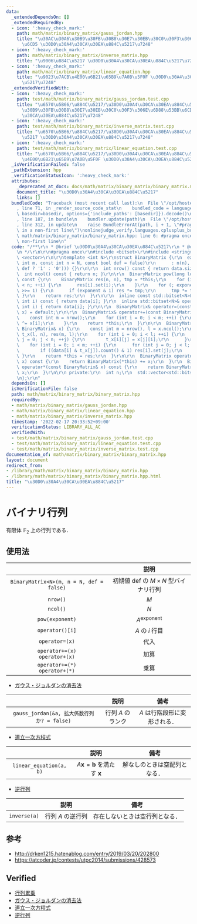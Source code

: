 ```yaml
---
data:
  _extendedDependsOn: []
  _extendedRequiredBy:
  - icon: ':heavy_check_mark:'
    path: math/matrix/binary_matrix/gauss_jordan.hpp
    title: "\u30AC\u30A6\u30B9\u30FB\u30B8\u30E7\u30EB\u30C0\u30F3\u306E\u6D88\u53BB\
      \u6CD5 \u30D0\u30A4\u30CA\u30EA\u884C\u5217\u7248"
  - icon: ':heavy_check_mark:'
    path: math/matrix/binary_matrix/inverse_matrix.hpp
    title: "\u9006\u884C\u5217 \u30D0\u30A4\u30CA\u30EA\u884C\u5217\u7248"
  - icon: ':heavy_check_mark:'
    path: math/matrix/binary_matrix/linear_equation.hpp
    title: "\u9023\u7ACB\u4E00\u6B21\u65B9\u7A0B\u5F0F \u30D0\u30A4\u30CA\u30EA\u884C\
      \u5217\u7248"
  _extendedVerifiedWith:
  - icon: ':heavy_check_mark:'
    path: test/math/matrix/binary_matrix/gauss_jordan.test.cpp
    title: "\u6570\u5B66/\u884C\u5217/\u30D0\u30A4\u30CA\u30EA\u884C\u5217/\u30AC\u30A6\
      \u30B9\u30FB\u30B8\u30E7\u30EB\u30C0\u30F3\u306E\u6D88\u53BB\u6CD5 \u30D0\u30A4\
      \u30CA\u30EA\u884C\u5217\u7248"
  - icon: ':heavy_check_mark:'
    path: test/math/matrix/binary_matrix/inverse_matrix.test.cpp
    title: "\u6570\u5B66/\u884C\u5217/\u30D0\u30A4\u30CA\u30EA\u884C\u5217/\u9006\u884C\
      \u5217 \u30D0\u30A4\u30CA\u30EA\u884C\u5217\u7248"
  - icon: ':heavy_check_mark:'
    path: test/math/matrix/binary_matrix/linear_equation.test.cpp
    title: "\u6570\u5B66/\u884C\u5217/\u30D0\u30A4\u30CA\u30EA\u884C\u5217/\u9023\u7ACB\
      \u4E00\u6B21\u65B9\u7A0B\u5F0F \u30D0\u30A4\u30CA\u30EA\u884C\u5217\u7248"
  _isVerificationFailed: false
  _pathExtension: hpp
  _verificationStatusIcon: ':heavy_check_mark:'
  attributes:
    _deprecated_at_docs: docs/math/matrix/binary_matrix/binary_matrix.md
    document_title: "\u30D0\u30A4\u30CA\u30EA\u884C\u5217"
    links: []
  bundledCode: "Traceback (most recent call last):\n  File \"/opt/hostedtoolcache/Python/3.10.2/x64/lib/python3.10/site-packages/onlinejudge_verify/documentation/build.py\"\
    , line 71, in _render_source_code_stat\n    bundled_code = language.bundle(stat.path,\
    \ basedir=basedir, options={'include_paths': [basedir]}).decode()\n  File \"/opt/hostedtoolcache/Python/3.10.2/x64/lib/python3.10/site-packages/onlinejudge_verify/languages/cplusplus.py\"\
    , line 187, in bundle\n    bundler.update(path)\n  File \"/opt/hostedtoolcache/Python/3.10.2/x64/lib/python3.10/site-packages/onlinejudge_verify/languages/cplusplus_bundle.py\"\
    , line 312, in update\n    raise BundleErrorAt(path, i + 1, \"#pragma once found\
    \ in a non-first line\")\nonlinejudge_verify.languages.cplusplus_bundle.BundleErrorAt:\
    \ math/matrix/binary_matrix/binary_matrix.hpp: line 6: #pragma once found in a\
    \ non-first line\n"
  code: "/**\r\n * @brief \u30D0\u30A4\u30CA\u30EA\u884C\u5217\r\n * @docs docs/math/matrix/binary_matrix/binary_matrix.md\r\
    \n */\r\n\r\n#pragma once\r\n#include <bitset>\r\n#include <string>\r\n#include\
    \ <vector>\r\n\r\ntemplate <int N>\r\nstruct BinaryMatrix {\r\n  explicit BinaryMatrix(const\
    \ int m, const int n = N, const bool def = false)\r\n      : n(n), data(m, std::bitset<N>(std::string(n,\
    \ def ? '1' : '0'))) {}\r\n\r\n  int nrow() const { return data.size(); }\r\n\
    \  int ncol() const { return n; }\r\n\r\n  BinaryMatrix pow(long long exponent)\
    \ const {\r\n    BinaryMatrix res(n, n), tmp = *this;\r\n    for (int i = 0; i\
    \ < n; ++i) {\r\n      res[i].set(i);\r\n    }\r\n    for (; exponent > 0; exponent\
    \ >>= 1) {\r\n      if (exponent & 1) res *= tmp;\r\n      tmp *= tmp;\r\n   \
    \ }\r\n    return res;\r\n  }\r\n\r\n  inline const std::bitset<N>& operator[](const\
    \ int i) const { return data[i]; }\r\n  inline std::bitset<N>& operator[](const\
    \ int i) { return data[i]; }\r\n\r\n  BinaryMatrix& operator=(const BinaryMatrix&\
    \ x) = default;\r\n\r\n  BinaryMatrix& operator+=(const BinaryMatrix& x) {\r\n\
    \    const int m = nrow();\r\n    for (int i = 0; i < m; ++i) {\r\n      data[i]\
    \ ^= x[i];\r\n    }\r\n    return *this;\r\n  }\r\n\r\n  BinaryMatrix& operator*=(const\
    \ BinaryMatrix& x) {\r\n    const int m = nrow(), l = x.ncol();\r\n    BinaryMatrix\
    \ t_x(l, n), res(m, l);\r\n    for (int i = 0; i < l; ++i) {\r\n      for (int\
    \ j = 0; j < n; ++j) {\r\n        t_x[i][j] = x[j][i];\r\n      }\r\n    }\r\n\
    \    for (int i = 0; i < m; ++i) {\r\n      for (int j = 0; j < l; ++j) {\r\n\
    \        if ((data[i] & t_x[j]).count() & 1) res[i].set(j);\r\n      }\r\n   \
    \ }\r\n    return *this = res;\r\n  }\r\n\r\n  BinaryMatrix operator+(const BinaryMatrix&\
    \ x) const {\r\n    return BinaryMatrix(*this) += x;\r\n  }\r\n  BinaryMatrix\
    \ operator*(const BinaryMatrix& x) const {\r\n    return BinaryMatrix(*this) *=\
    \ x;\r\n  }\r\n\r\n private:\r\n  int n;\r\n  std::vector<std::bitset<N>> data;\r\
    \n};\r\n"
  dependsOn: []
  isVerificationFile: false
  path: math/matrix/binary_matrix/binary_matrix.hpp
  requiredBy:
  - math/matrix/binary_matrix/gauss_jordan.hpp
  - math/matrix/binary_matrix/linear_equation.hpp
  - math/matrix/binary_matrix/inverse_matrix.hpp
  timestamp: '2022-02-17 20:33:52+09:00'
  verificationStatus: LIBRARY_ALL_AC
  verifiedWith:
  - test/math/matrix/binary_matrix/gauss_jordan.test.cpp
  - test/math/matrix/binary_matrix/linear_equation.test.cpp
  - test/math/matrix/binary_matrix/inverse_matrix.test.cpp
documentation_of: math/matrix/binary_matrix/binary_matrix.hpp
layout: document
redirect_from:
- /library/math/matrix/binary_matrix/binary_matrix.hpp
- /library/math/matrix/binary_matrix/binary_matrix.hpp.html
title: "\u30D0\u30A4\u30CA\u30EA\u884C\u5217"
---
```

# バイナリ行列

有限体 $\mathbb{F}_2$ 上の行列である．


## 使用法

||説明|
|:--:|:--:|
|`BinaryMatrix<N>(m, n = N, def = false)`|初期値 $\mathrm{def}$ の $M \times N$ 型バイナリ行列|
|`nrow()`|$M$|
|`ncol()`|$N$|
|`pow(exponent)`|$A^\mathrm{exponent}$|
|`operator()[i]`|$A$ の $i$ 行目|
|`operator=(x)`|代入|
|`operator+=(x)`<br>`operator+(x)`|加算|
|`operator+=(*)`<br>`operator+(*)`|乗算|

- [ガウス・ジョルダンの消去法](../gauss_jordan.md)

||説明|備考|
|:--:|:--:|:--:|
|`gauss_jordan(&a, 拡大係数行列か? = false)`|行列 $A$ のランク|$A$ は行階段形に変形される．|

- [連立一次方程式](../linear_equation.md)

||説明|備考|
|:--:|:--:|:--:|
|`linear_equation(a, b)`|$A \boldsymbol{x} = \boldsymbol{b}$ を満たす $\boldsymbol{x}$|解なしのときは空配列となる．|

- [逆行列](../inverse_matrix.md)

||説明|備考|
|:--:|:--:|:--:|
|`inverse(a)`|行列 $A$ の逆行列|存在しないときは空行列となる．|


## 参考

- http://drken1215.hatenablog.com/entry/2019/03/20/202800
- https://atcoder.jp/contests/utpc2014/submissions/428573


## Verified

- [行列累乗](https://atcoder.jp/contests/utpc2014/submissions/9308568)
- [ガウス・ジョルダンの消去法](https://yukicoder.me/submissions/414183)
- [連立一次方程式](https://yukicoder.me/submissions/626481)
- [逆行列](https://onlinejudge.u-aizu.ac.jp/solutions/problem/2624/review/4088806/emthrm/C++14)

